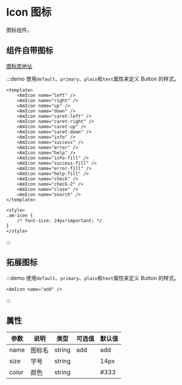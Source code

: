 # Icon 图标
图标组件。

## 组件自带图标

[图标库地址](https://www.iconfont.cn/manage/index?spm=a313x.7781069.1998910419.17&manage_type=myprojects&projectId=1954226&keyword=&project_type=&page=)

:::demo 使用`default`、`primary`、`plain`和`text`属性来定义 Button 的样式。
```vue
<template>
    <AmIcon name="left" />
    <AmIcon name="right" />
    <AmIcon name="up" />
    <AmIcon name="down" />
    <AmIcon name="caret-left" />
    <AmIcon name="caret-right" />
    <AmIcon name="caret-up" />
    <AmIcon name="caret-down" />
    <AmIcon name="info" />
    <AmIcon name="success" />
    <AmIcon name="error" />
    <AmIcon name="help" />
    <AmIcon name="info-fill" />
    <AmIcon name="success-fill" />
    <AmIcon name="error-fill" />
    <AmIcon name="help-fill" />
    <AmIcon name="check" />
    <AmIcon name="check-2" />
    <AmIcon name="close" />
    <AmIcon name="search" />
</template>

<style>
.am-icon {
    /* font-size: 24px!important; */
}
</style>
```
:::

## 拓展图标

:::demo 使用`default`、`primary`、`plain`和`text`属性来定义 Button 的样式。
```vue
<AmIcon name="add" />
```
:::


## 属性

| 参数 | 说明 | 类型 | 可选值 | 默认值 |
| --- | --- | --- | --- | --- |
| name | 图标名 | string | add | add |
| size | 字号 | string |  | 14px |
| color | 颜色 | string |  | #333 |
